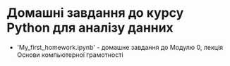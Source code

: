 # Домашні завдання до курсу Python для аналізу данних

- 'My_first_homework.ipynb' - домашне завдання до Модулю 0, лекція Основи компьютерної грамотності
